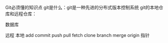 Git必须懂的知识点
git是什么：git是一种先进的分布式版本控制系统
git的本地仓库和远程仓库：



数据库

远程
本地
add
commit
push
pull
fetch
clone
branch
merge
origin
指针

